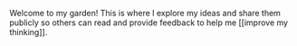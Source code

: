 

Welcome to my garden! This is where I explore my ideas and share them publicly so others can read and provide feedback to help me [[improve my thinking]]. 

